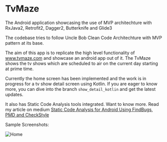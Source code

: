 # TvMaze
The Android application showcasing the use of MVP architechture with RxJava2, Retrofit2, Dagger2, Butterknife and Glide3

The codebase tries to follow Uncle Bob Clean Code Architechture with MVP pattern at its base. 

The aim of this app is to replicate the high level functionality of www.tvmaze.com and showcase an android app out of it. The TvMaze shows the tv shows which are scheduled to air on the current day starting at prime time.

Currently the home screen has been implemented and the work is in progress for a tv show detail screen using Kotlin. If you are eager to know more, you can dive into the branch `show_detail_kotlin` and get the latest updates.

It also has Static Code Analysis tools integrated. Want to know more. Read my article on medium 
[Static Code Analysis for Android Using FindBugs, PMD and CheckStyle](https://blog.mindorks.com/static-code-analysis-for-android-using-findbugs-pmd-and-checkstyle-3a2861834c6a)

Sample Screenshots:

![Home](http://i.imgur.com/gbZmaGG.png) 
